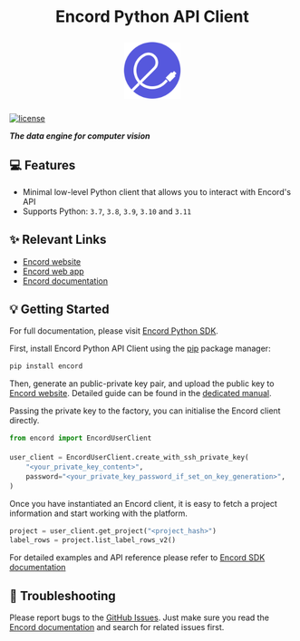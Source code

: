 <h1 align="center">
  <p align="center">Encord Python API Client</p>
  <a href="https://encord.com"><img src="./docs/_static/logo.svg" width="100" alt="Cord logo"/></a>
</h1>

[![license](https://img.shields.io/badge/License-Apache%202.0-blue.svg)](https://opensource.org/licenses/Apache-2.0)

***The data engine for computer vision***

## 💻 Features

- Minimal low-level Python client that allows you to interact with Encord's API
- Supports Python: `3.7`, `3.8`, `3.9`, `3.10` and `3.11`

## ✨ Relevant Links
* [Encord website](https://encord.com)
* [Encord web app](https://app.encord.com)
* [Encord documentation](https://docs.encord.com)

## 💡 Getting Started

For full documentation, please visit [Encord Python SDK](https://python.docs.encord.com/).

First, install Encord Python API Client using the [pip](https://pip.pypa.io/en/stable/installing) package manager:

```bash
pip install encord
```

Then, generate an public-private key pair, and upload the public key to [Encord website](https://www.encord.com/).
Detailed guide can be found in the [dedicated manual](https://docs.encord.com/admins/settings/public-keys/).


Passing the private key to the factory, you can initialise the Encord client directly.

```python
from encord import EncordUserClient

user_client = EncordUserClient.create_with_ssh_private_key(
    "<your_private_key_content>",
    password="<your_private_key_password_if_set_on_key_generation>",
)
```

Once you have instantiated an Encord client, it is easy to fetch a project information and start 
working with the platform.

```py
project = user_client.get_project("<project_hash>")
label_rows = project.list_label_rows_v2()
```

For detailed examples and API reference please refer to [Encord SDK documentation](https://python.docs.encord.com/)

## 🐛 Troubleshooting

Please report bugs to the [GitHub Issues](https://github.com/encord-team/encord-client-python/issues). 
Just make sure you read the [Encord documentation](https://docs.encord.com) and search for related issues first.
